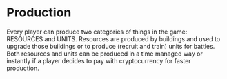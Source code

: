 # Production

Every player can produce two categories of things in the game: RESOURCES and UNITS. Resources are produced by buildings and used to upgrade those buildings or to produce (recruit and train) units for battles. Both resources and units can be produced in a time managed way or instantly if a player decides to pay with cryptocurrency for faster production.
